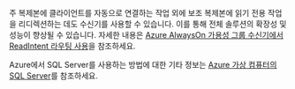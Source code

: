 주 복제본에 클라이언트를 자동으로 연결하는 작업 외에 보조 복제본에 읽기 전용 작업을 리디렉션하는 데도 수신기를 사용할 수 있습니다. 이를 통해 전체 솔루션의 확장성 및 성능이 향상될 수 있습니다. 자세한 내용은 [Azure AlwaysOn 가용성 그룹 수신기에서 ReadIntent 라우팅 사용](http://go.microsoft.com/fwlink/?LinkId=522515)을 참조하세요.

Azure에서 SQL Server를 사용하는 방법에 대한 기타 정보는 [Azure 가상 컴퓨터의 SQL Server](../articles/virtual-machines/virtual-machines-sql-server-infrastructure-services.md)를 참조하세요.

<!---HONumber=Oct15_HO3-->